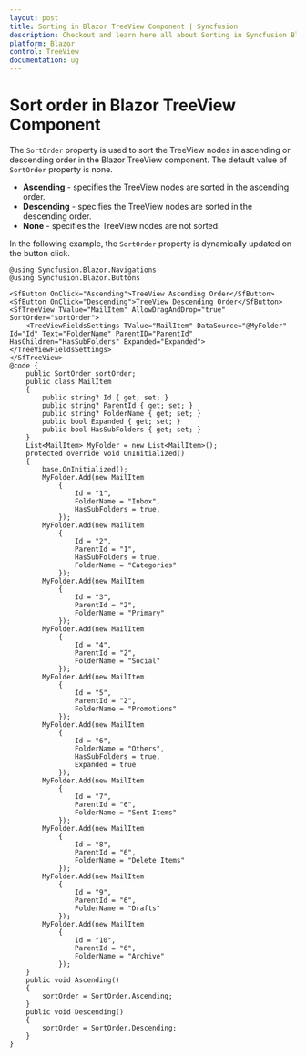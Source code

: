 ```yaml
---
layout: post
title: Sorting in Blazor TreeView Component | Syncfusion
description: Checkout and learn here all about Sorting in Syncfusion Blazor TreeView component and much more details.
platform: Blazor
control: TreeView
documentation: ug
---
```


# Sort order in Blazor TreeView Component

The `SortOrder` property is used to sort the TreeView nodes in ascending or descending order in the Blazor TreeView component. The default value of `SortOrder` property is none.

* **Ascending** - specifies the TreeView nodes are sorted in the ascending order.
* **Descending** - specifies the TreeView nodes are sorted in the descending order.
* **None** - specifies the TreeView nodes are not sorted.

In the following example, the `SortOrder` property is dynamically updated on the button click.

```cshtml
@using Syncfusion.Blazor.Navigations
@using Syncfusion.Blazor.Buttons

<SfButton OnClick="Ascending">TreeView Ascending Order</SfButton>
<SfButton OnClick="Descending">TreeView Descending Order</SfButton>
<SfTreeView TValue="MailItem" AllowDragAndDrop="true" SortOrder="sortOrder">
    <TreeViewFieldsSettings TValue="MailItem" DataSource="@MyFolder" Id="Id" Text="FolderName" ParentID="ParentId" HasChildren="HasSubFolders" Expanded="Expanded"></TreeViewFieldsSettings>
</SfTreeView>
@code {
    public SortOrder sortOrder;
    public class MailItem
    {
        public string? Id { get; set; }
        public string? ParentId { get; set; }
        public string? FolderName { get; set; }
        public bool Expanded { get; set; }
        public bool HasSubFolders { get; set; }
    }
    List<MailItem> MyFolder = new List<MailItem>();
    protected override void OnInitialized()
    {
        base.OnInitialized();
        MyFolder.Add(new MailItem
            {
                Id = "1",
                FolderName = "Inbox",
                HasSubFolders = true,
            });
        MyFolder.Add(new MailItem
            {
                Id = "2",
                ParentId = "1",
                HasSubFolders = true,
                FolderName = "Categories"
            });
        MyFolder.Add(new MailItem
            {
                Id = "3",
                ParentId = "2",
                FolderName = "Primary"
            });
        MyFolder.Add(new MailItem
            {
                Id = "4",
                ParentId = "2",
                FolderName = "Social"
            });
        MyFolder.Add(new MailItem
            {
                Id = "5",
                ParentId = "2",
                FolderName = "Promotions"
            });
        MyFolder.Add(new MailItem
            {
                Id = "6",
                FolderName = "Others",
                HasSubFolders = true,
                Expanded = true
            });
        MyFolder.Add(new MailItem
            {
                Id = "7",
                ParentId = "6",
                FolderName = "Sent Items"
            });
        MyFolder.Add(new MailItem
            {
                Id = "8",
                ParentId = "6",
                FolderName = "Delete Items"
            });
        MyFolder.Add(new MailItem
            {
                Id = "9",
                ParentId = "6",
                FolderName = "Drafts"
            });
        MyFolder.Add(new MailItem
            {
                Id = "10",
                ParentId = "6",
                FolderName = "Archive"
            });
    }
    public void Ascending()
    {
        sortOrder = SortOrder.Ascending;
    }
    public void Descending()
    {
        sortOrder = SortOrder.Descending;
    }
}

```

